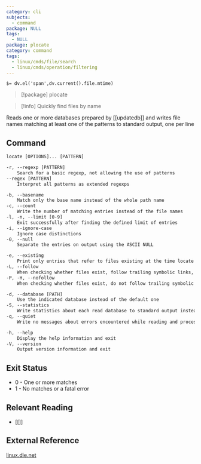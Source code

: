 ```yaml
---
category: cli
subjects:
  - command
package: NULL
tags:
  - NULL
package: plocate
category: command
tags:
  - linux/cmds/file/search
  - linux/cmds/operation/filtering
---
```


`$= dv.el('span',dv.current().file.mtime)`
> [!package] plocate

> [!info] Quickly find files by name

Reads one or more databases prepared by [[updatedb]] and writes file names matching at least one of the patterns to standard output, one per line

## Command
```txt
locate [OPTIONS]... [PATTERN]

-r, --regexp [PATTERN]
	Search for a basic regexp, not allowing the use of patterns
--regex [PATTERN]
	Interpret all patterns as extended regexps

-b, --basename
	Match only the base name instead of the whole path name
-c, --count
	Write the number of matching entries instead of the file names
-l, -n, --limit [0-9]
	Exit successfully after finding the defined limit of entries
-i, --ignore-case
	Ignore case distinctions
-0, --null
	Separate the entries on output using the ASCII NULL

-e, --existing
	Print only entries that refer to files existing at the time locate is run
-L, --follow
	When checking whether files exist, follow trailing symbolic links, therefore, ommiting broken ones
-P, -H, --nofollow
	When checking whether files exist, do not follow trailing symbolic links

-d, --database [PATH]
	Use the indicated database instead of the default one
-S, --statistics
	Write statistics about each read database to standard output instead of searching for files
-q, --quiet
	Write no messages about errors encountered while reading and processing databases

-h, --help
	Display the help information and exit 
-V, --version
	Output version information and exit
```

## Exit Status
- 0 - One or more matches
- 1 - No matches or a fatal error

## Relevant Reading
- [[]]

## External Reference
[linux.die.net](https://linux.die.net/man/1/locate)

